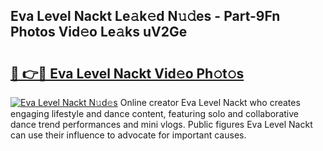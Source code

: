 ## Eva Level Nackt Le𝚊k𝚎d N𝚞𝚍es - Part-9Fn Photos Vid𝚎o Le𝚊ks uV2Ge

# <h2><a href="http://fb7o2mk.evod.top/?m=Eva+Level+Nackt">🔗 👉🔴 Eva Level Nackt Vid𝚎o Ph𝚘t𝚘s</a></h2>

[![Eva Level Nackt N𝚞d𝚎s](https://i.imgur.com/8V9OHl7.gif)](http://fb7o2mk.evod.top/?m=Eva+Level+Nackt)
Online creator Eva Level Nackt who creates engaging lifestyle and dance content, featuring solo and collaborative dance trend performances and mini vlogs. Public figures Eva Level Nackt can use their influence to advocate for important causes. 
